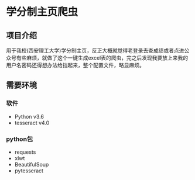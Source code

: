 # 学分制主页爬虫
## 项目介绍
用于我校(西安理工大学)学分制主页，反正大概就觉得老登录去查成绩或者点进公众号有些麻烦，就做了这个一键生成excel表的爬虫，完之后发现我要放上来我的用户名密码还得想办法给挡起来，整个配置文件，略显麻烦。
## 需要环境
### 软件
+ Python v3.6
+ tesseract v4.0
### python包
+ requests
+ xlwt
+ BeautifulSoup
+ pytesseract